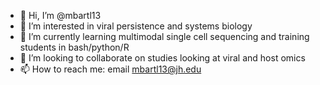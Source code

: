 - 👋 Hi, I’m @mbartl13
- 👀 I’m interested in viral persistence and systems biology
- 🌱 I’m currently learning multimodal single cell sequencing and training students in bash/python/R
- 💞️ I’m looking to collaborate on studies looking at viral and host omics
- 📫 How to reach me: email mbartl13@jh.edu 

<!---
mbartl13/mbartl13 is a ✨ special ✨ repository because its `README.md` (this file) appears on your GitHub profile.
You can click the Preview link to take a look at your changes.
--->
